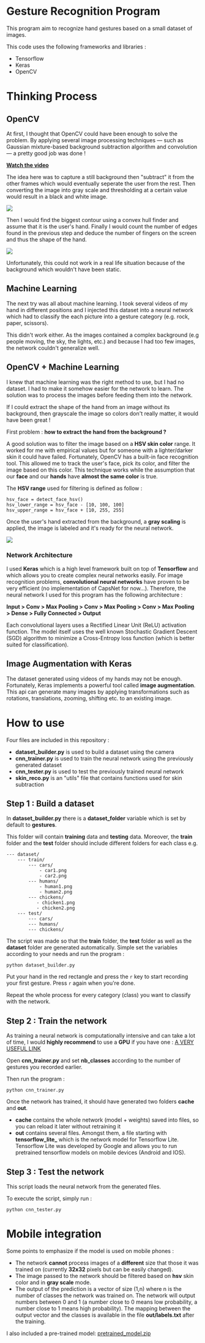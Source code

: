 # Gesture Recognition Program

This program aim to recognize hand gestures based on a small dataset of images.

This code uses the following frameworks and libraries :

* Tensorflow
* Keras
* OpenCV

# Thinking Process

## OpenCV

At first, I thought that OpenCV could have been enough to solve the problem. By applying several image processing techniques — such as Gaussian mixture-based background subtraction algorithm and convolution — a pretty good job was done !

**[Watch the video](https://github.com/OmarAflak/gesture_recognition/blob/master/res/video1.mp4?raw=true)**


The idea here was to capture a still background then "subtract" it from the other frames which would eventually seperate the user from the rest.
Then converting the image into gray scale and thresholding at a certain value would result in a black and white image.

<img src="https://github.com/OmarAflak/gesture_recognition/blob/master/res/image1.jpg?raw=true" />


Then I would find the biggest contour using a convex hull finder and assume that it is the user's hand. Finally I would count the number of edges found in the previous step and deduce the number of fingers on the screen and thus the shape of the hand.

<img src="https://github.com/OmarAflak/gesture_recognition/blob/master/res/image2.jpg?raw=true" />

Unfortunately, this could not work in a real life situation because of the background which wouldn't have been static.

## Machine Learning

The next try was all about machine learning. I took several videos of my hand in different positions and I injected this dataset into a neural network which had to classify the each picture into a gesture category (e.g. rock, paper, scissors).

This didn't work either. As the images contained a complex background (e.g people moving, the sky, the lights, etc.) and because I had too few images, the network couldn't generalize well.

## OpenCV + Machine Learning

I knew that machine learning was the right method to use, but I had no dataset. I had to make it somehow easier for the network to learn. The solution was to process the images before feeding them into the network.

If I could extract the shape of the hand from an image without its background, then grayscale the image so colors don't really matter, it would have been great !

First problem : **how to extract the hand from the background ?**

A good solution was to filter the image based on a **HSV skin color** range. It worked for me with empirical values but for someone with a lighter/darker skin it could have failed. Fortunately, OpenCV has a built-in face recognition tool. This allowed me to track the user's face, pick its color, and filter the image based on this color.
This technique works while the assumption that our **face** and our **hands** have **almost the same color** is true.

The **HSV range** used for filtering is defined as follow :
```
hsv_face = detect_face_hsv()
hsv_lower_range = hsv_face - [10, 100, 100]
hsv_upper_range = hsv_face + [10, 255, 255]
```

Once the user's hand extracted from the background, a **gray scaling** is applied, the image is labeled and it's ready for the neural network.

<img src="https://github.com/OmarAflak/gesture_recognition/blob/master/res/image3.png?raw=true" />

### Network Architecture

I used **Keras** which is a high level framework built on top of **Tensorflow** and which allows you to create complex neural networks easily.
For image recognition problems, **convolutional neural networks** have proven to be very efficient (no implementation of CapsNet for now...). Therefore, the neural network I used for this program has the following architecture :

**Input > Conv > Max Pooling > Conv > Max Pooling > Conv > Max Pooling > Dense > Fully Connected > Output**

Each convolutional layers uses a Rectified Linear Unit (ReLU) activation function. The model itself uses the well known Stochastic Gradient Descent (SGD) algorithm to minimize a Cross-Entropy loss function (which is better suited for classification).

## Image Augmentation with Keras

The dataset generated using videos of my hands may not be enough. Fortunately, Keras implements a powerful tool called **image augmentation**. This api can generate many images by applying transformations such as rotations, translations, zooming, shifting etc. to an existing image.

# How to use

Four files are included in this repository :

* **dataset_builder.py** is used to build a dataset using the camera
* **cnn_trainer.py** is used to train the neural network using the previously generated dataset
* **cnn_tester.py** is used to test the previously trained neural network
* **skin_reco.py** is an "utils" file that contains functions used for skin subtraction

## Step 1 : Build a dataset

In **dataset_builder.py** there is a **dataset_folder** variable which is set by default to **gestures**.

This folder will contain **training** data and **testing** data. Moreover, the **train** folder and the **test** folder should include different folders for each class e.g.

```
--- dataset/
    --- train/
        --- cars/
            - car1.png
            - car2.png
        --- humans/
            - human1.png
            - human2.png
        --- chickens/
           - chicken1.png
           - chicken2.png
    --- test/
        --- cars/
        --- humans/
        --- chickens/
```

The script was made so that the **train** folder, the **test** folder as well as the **dataset** folder are generated automatically. Simple set the variables according to your needs and run the program :

```shell
python dataset_builder.py
```

Put your hand in the red rectangle and press the `r` key to start recording your first gesture. Press `r` again when you're done.

Repeat the whole process for every category (class) you want to classify with the network.

## Step 2 : Train the network

As training a neural network is computationally intensive and can take a lot of time, I would **highly recommend** to use a **GPU** if you have one : [A VERY USEFUL LINK](https://github.com/williamFalcon/tensorflow-gpu-install-ubuntu-16.04)

Open **cnn_trainer.py** and set **nb_classes** according to the number of gestures you recorded earlier.

Then run the program :

```shell
python cnn_trainer.py
```

Once the network has trained, it should have generated two folders **cache** and **out**.
* **cache** contains the whole network (model + weights) saved into files, so you can reload it later without retraining it
* **out** contains several files. Amongst them, a file starting with **tensorflow_lite_** which is the network model for Tensorflow Lite. Tensorflow Lite was developed by Google and allows you to run pretrained tensorflow models on mobile devices (Android and IOS).  

## Step 3 : Test the network

This script loads the neural network from the generated files.

To execute the script, simply run :

```shell
python cnn_tester.py
```

# Mobile integration

Some points to emphasize if the model is used on mobile phones :

* The network **cannot** process images of a **different** size that those it was trained on (currently **32x32** pixels but can be easily changed).
* The image passed to the network should be filtered based on **hsv** skin color and in **gray scale** mode.
* The output of the prediction is a vector of size (1,n) where n is the number of classes the network was trained on. The network will output numbers between 0 and 1 (a number close to 0 means low probability, a number close to 1 means high probability). The mapping between the output vector and the classes is available in the file **out/labels.txt** after the training.

I also included a pre-trained model: [pretrained_model.zip](https://github.com/OmarAflak/gesture_recognition/raw/master/pretrained_model.zip)
